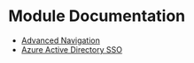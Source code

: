 # Module Documentation

- [Advanced Navigation](./advanced-navigation.md)
- [Azure Active Directory SSO](./azure-active-directory-sso.md)